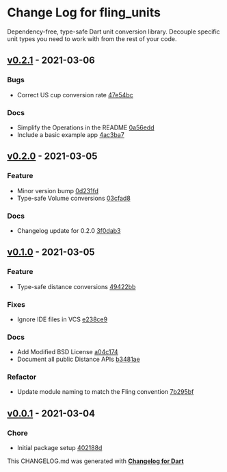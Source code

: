 # Change Log for fling_units
Dependency-free, type-safe Dart unit conversion library. Decouple specific unit types you need to work with from the rest of your code.

## [v0.2.1](https://bitbucket.org/gelbermungo/fling-units/commits/tag/v0.2.1) - 2021-03-06

### Bugs
* Correct US cup conversion rate [47e54bc](https://bitbucket.org/gelbermungo/fling-units/commit/47e54bcfed45b287a6f5567086f6c012e39ec2ae)

### Docs
* Simplify the Operations in the README [0a56edd](https://bitbucket.org/gelbermungo/fling-units/commit/0a56edd6f636102577c5099bd2edf108070fcf1a)
* Include a basic example app [4ac3ba7](https://bitbucket.org/gelbermungo/fling-units/commit/4ac3ba79d04757e9afba7b20b5cb5ca5a460362d)

## [v0.2.0](https://bitbucket.org/gelbermungo/fling-units/commits/tag/v0.2.0) - 2021-03-05

### Feature
* Minor version bump [0d231fd](https://bitbucket.org/gelbermungo/fling-units/commit/0d231fdac71338104b38e5b38c58d0cb803de8d0)
* Type-safe Volume conversions [03cfad8](https://bitbucket.org/gelbermungo/fling-units/commit/03cfad821da7185a1159857a89858dda58b97eb6)

### Docs
* Changelog update for 0.2.0 [3f0dab3](https://bitbucket.org/gelbermungo/fling-units/commit/3f0dab39c7523296b67b48c205626daa71f967c9)

## [v0.1.0](https://bitbucket.org/gelbermungo/fling-units/commits/tag/v0.1.0) - 2021-03-05

### Feature
* Type-safe distance conversions [49422bb](https://bitbucket.org/gelbermungo/fling-units/commit/49422bb8282ecebaed00b67b5197eb1c84a76be5)

### Fixes
* Ignore IDE files in VCS [e238ce9](https://bitbucket.org/gelbermungo/fling-units/commit/e238ce973b7c7baac98b4d894bcfcaf604788854)

### Docs
* Add Modified BSD License [a04c174](https://bitbucket.org/gelbermungo/fling-units/commit/a04c174c5ff486f490d90c76747d302685b698c3)
* Document all public Distance APIs [b3481ae](https://bitbucket.org/gelbermungo/fling-units/commit/b3481aec272405a3b610fedd54505bb6205920df)

### Refactor
* Update module naming to match the Fling convention [7b295bf](https://bitbucket.org/gelbermungo/fling-units/commit/7b295bf6cbe68e8592c3acbac1a5109c61a47eb6)

## [v0.0.1](https://bitbucket.org/gelbermungo/fling-units/commits/tag/v0.0.1) - 2021-03-04

### Chore
* Initial package setup [402188d](https://bitbucket.org/gelbermungo/fling-units/commit/402188dbcc53bc2fd4a1fd2074e86ed877d9fe13)


This CHANGELOG.md was generated with [**Changelog for Dart**](https://pub.dartlang.org/packages/changelog)
